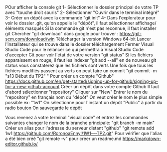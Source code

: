POur afficher la console git
1- Sélectionner le dossier principal de votre TP avec "touche droit souris"
2- Sélectionner "Ouvrir dans le terminal intégré"
3- Créer un dépôt avec la commande "git init"
4- Dans l'explorateur pour voir le dossier .git,
qu'on appelle le "dépôt",
il faut sélectionner affichage/éléments masqués
Si la commande git n'est pas reconnue, il faut installer git
Chercher "git download" dans google pour trouver :
https://git-scm.com/download/win
Télécharger la version Windows 64-bit
Lancer l'installateur qui se trouve dans le dossier téléchargement
Fermer Visual Studio Code pour le relancer
ce qui permettra à Visual Studio Code d'accepter Git
pour voir l'état de votre version
"git status"
Si les fichiers apparaissent en rouge,
il faut les indexer
"git add --all"
en de nouveau git status vous constaterez que les fichiers sont verts
Une fois que tous les fichiers modifiés passent au verts
on peut faire un commit
"git commit -m "s13 Début du TP2" "
Pour créer un compte "Github"
https://docs.github.com/en/get-started/signing-up-for-github/signing-up-for-a-new-github-account
Créer un dépôt dans votre compte Github
Il faut d'abord sélectionner "repository"
Cliquer sur "New"
Entrer le nom du "repository" en français nom du "dépôt"
On veut créer le nom le plus simple possible ex: "1w1"
On sélectionne pour l'instant un dépôt "Public" à partir du radio bouton
On sauvegarde le dépôt

Vous revenez à votre terminal "visual code" et entrez les commandes suivantes
changer le nom de la branche principale: "git branch -m main"
Créer un alias pour l'adresse du serveur distant "github"
"git remote add 1w1 https://github.com/RoronoaEnnyl/1W1---TP2.git"
Pour vérifier que l'alias a été bien créé
"git remote -v"
pour créer un readme.md
https://markdown-editor.github.io/
